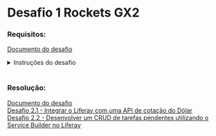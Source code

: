 # Desafio 1 Rockets GX2

### Requisitos:

[Documento do desafio](/Conteúdo_Rockets/Desafio%2002/Arq/Desafio%20Rockets%20II_%20Intranet.pdf)

<details>
  <summary>Instruções do desafio</summary>
  
# Desafios Técnicos Rocket II <br>

### Instruções gerais:

- O desafio será aberto ao final da call do dia 20/08/2024 e a entrega será no dia 16/09/2024, até 23h59. Durante esse período, dúvidas pontuais podem ser tiradas via Chat da Google no grupo com os padrinhos.

- O desafio consiste em 1) realizar os exercícios, registrar no Github e enviar o link para avaliação; 2) Apresentar o que foi feito para o Comitê de Padrinhos (Data a Marcar).

- A apresentação deve abranger todos os tópicos requeridos.

- Importante: O cumprimento do prazo (16/09/2024) faz parte da avaliação e eventuais intercorrências devem ser avisadas com antecedência.


### Instruções do Desafio:

Envie o link do git contendo os tópicos solicitados e apresente em reunião tópicos mencionados abaixo, demonstrando o que foi feito, com duração máxima de 15 minutos. Certifique-se de demonstrar e explicar os conceitos de forma clara e concisa.

A avaliação será baseada na qualidade dos códigos, na clareza da explicação, na precisão das informações e na demonstração prática dos conceitos. Certifique-se de ter internet, câmera e luz adequadas na hora da apresentação.

Esta avaliação testará seu conhecimento prático do Liferay, qualidade de código e sua capacidade de comunicar eficazmente os conceitos aos outros. Boa sorte! 

<br>

#### Desafio Geral:
Desafio: Implementar um de Processo de Aprovação de Reembolso no
Liferay

Objetivo: Desenvolver um processo de aprovação de reembolso dentro da
plataforma Liferay que permite a um funcionário submeter uma
solicitação de reembolso, incluindo um comprovante e informações
específicas. O processo deve incluir etapas de validação e aprovação por
parte de um gerente e um diretor, antes do envio para a área financeira
para o processamento final e pagamento do reembolso.

Requisitos Detalhados do Processo
Submissão da Solicitação pelo Funcionário:

##### Campos Obrigatórios:
- Valor: Campo obrigatório.
- Data: Campo obrigatório.
- Fornecedor: Campo obrigatório se o valor for igual ou superior a R$
100,00.
- Descrição: Campo obrigatório se o valor for igual ou superior a R$
100,00.
- Comprovante: Anexar comprovante de despesa. Campo obrigatório.
Revisão pelo Gerente.

<br>
O gerente pode aprovar e encaminhar a solicitação para o diretor ou
rejeitar a solicitação.
Em caso de rejeição, deve ser possível fornecer um feedback sobre os
motivos da rejeição ao funcionário.

O diretor pode aprovar a solicitação para envio ao departamento
financeiro ou rejeitá-la.
Em caso de rejeição, deve ser possível fornecer um feedback sobre os
motivos da rejeição ao funcionário.

Após a aprovação pelo diretor, a solicitação é enviada para a área
financeira.
O departamento financeiro processa o pagamento e envia um email ao
funcionário informando que o reembolso foi pago.
O email deve especificar o valor pago.

<br>
<br>

#### Desafios Backend (escolher 2 de 3):
##### Desafio: Criar um Portlet Básico

<b> Objetivo:</b>
- Desenvolver um portlet simples que exiba a data e hora atual de
brasilia, dando a opção para o usuário informar o UTC.

<br>

##### Desafio: Criação de Serviços Locais Simples
<br> Objetivo:</b>
- Criar um serviço local que permite registrar e listar tarefas.


##### Desafio: Desafio: Criar uma REST API no Liferay para Consultar Informações de Clima

<b> Objetivo:</b>
- Desenvolver uma REST API no Liferay que consulta uma API externa de
previsão do tempo e retorna esses dados ao frontend de forma
formatada e segura.
</details>

<br>

### Resolução:

[Documento do desafio](/Conteúdo_Rockets/Desafio%2001/Arq/Backend%20_%20Desafios%20Técnicos%20Rocket%20I%20.pdf) <br>
[Desafio 2.1 - Integrar o Liferay com uma API de cotação do Dólar](/Conteúdo_Rockets/Desafio%2002/01/) <br>
[Desafio 2.2 - Desenvolver um CRUD de tarefas pendentes utilizando o Service Builder no Liferay](/Conteúdo_Rockets/Desafio%2002/02/) <br>
